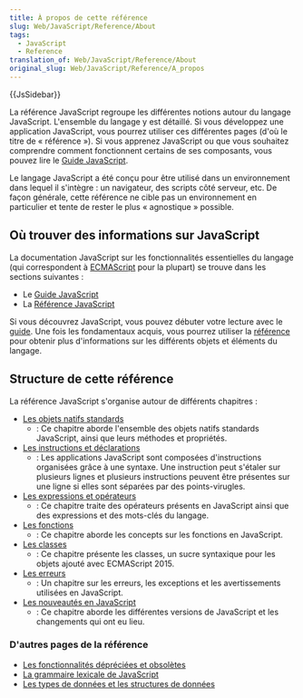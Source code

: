 ```yaml
---
title: À propos de cette référence
slug: Web/JavaScript/Reference/About
tags:
  - JavaScript
  - Reference
translation_of: Web/JavaScript/Reference/About
original_slug: Web/JavaScript/Reference/A_propos
---
```

{{JsSidebar}}

La référence JavaScript regroupe les différentes notions autour du langage JavaScript. L'ensemble du langage y est détaillé. Si vous développez une application JavaScript, vous pourrez utiliser ces différentes pages (d'où le titre de « référence »). Si vous apprenez JavaScript ou que vous souhaitez comprendre comment fonctionnent certains de ses composants, vous pouvez lire le [Guide JavaScript](/fr/docs/Web/JavaScript/Guide).

Le langage JavaScript a été conçu pour être utilisé dans un environnement dans lequel il s'intègre : un navigateur, des scripts côté serveur, etc. De façon générale, cette référence ne cible pas un environnement en particulier et tente de rester le plus « agnostique » possible.

## Où trouver des informations sur JavaScript

La documentation JavaScript sur les fonctionnalités essentielles du langage (qui correspondent à [ECMAScript](/fr/docs/Web/JavaScript/Language_Resources) pour la plupart) se trouve dans les sections suivantes :

- Le [Guide JavaScript](/fr/docs/Web/JavaScript/Guide)
- La [Référence JavaScript](/fr/docs/Web/JavaScript/Reference)

Si vous découvrez JavaScript, vous pouvez débuter votre lecture avec le [guide](/fr/docs/Web/JavaScript/Guide). Une fois les fondamentaux acquis, vous pourrez utiliser la [référence](/fr/docs/Web/JavaScript/Reference) pour obtenir plus d'informations sur les différents objets et éléments du langage.

## Structure de cette référence

La référence JavaScript s'organise autour de différents chapitres :

- [Les objets natifs standards](/fr/docs/Web/JavaScript/Reference/Objets_globaux)
  - : Ce chapitre aborde l'ensemble des objets natifs standards JavaScript, ainsi que leurs méthodes et propriétés.
- [Les instructions et déclarations](/fr/docs/Web/JavaScript/Reference/Instructions)
  - : Les applications JavaScript sont composées d'instructions organisées grâce à une syntaxe. Une instruction peut s'étaler sur plusieurs lignes et plusieurs instructions peuvent être présentes sur une ligne si elles sont séparées par des points-virugles.
- [Les expressions et opérateurs](/fr/docs/Web/JavaScript/Reference/Op%C3%A9rateurs)
  - : Ce chapitre traite des opérateurs présents en JavaScript ainsi que des expressions et des mots-clés du langage.
- [Les fonctions](/fr/docs/Web/JavaScript/Reference/Fonctions)
  - : Ce chapitre aborde les concepts sur les fonctions en JavaScript.
- [Les classes](/fr/docs/Web/JavaScript/Reference/Classes)
  - : Ce chapitre présente les classes, un sucre syntaxique pour les objets ajouté avec ECMAScript 2015.
- [Les erreurs](/fr/docs/Web/JavaScript/Reference/Erreurs)
  - : Un chapitre sur les erreurs, les exceptions et les avertissements utilisées en JavaScript.
- [Les nouveautés en JavaScript](/fr/docs/Web/JavaScript/New_in_JavaScript)
  - : Ce chapitre aborde les différentes versions de JavaScript et les changements qui ont eu lieu.

### D'autres pages de la référence

- [Les fonctionnalités dépréciées et obsolètes](/fr/docs/JavaScript/R%C3%A9f%C3%A9rence_JavaScript/Annexes/Fonctionnalit%C3%A9s_d%C3%A9pr%C3%A9ci%C3%A9es)
- [La grammaire lexicale de JavaScript](/fr/docs/Web/JavaScript/Reference/Grammaire_lexicale)
- [Les types de données et les structures de données](/fr/docs/Web/JavaScript/Structures_de_donn%C3%A9es)
